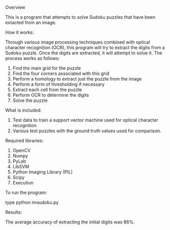 Overview

This is a program that attempts to solve Sudoku puzzles that have been extacted from an image.

How it works:

Through various image processing techniques combined with optical character recognition (OCR), this program will try to extract the digits from a Sudoku puzzle. Once the digits are extracted, it will attempt to solve it. The process works as follows:

1. Find the main grid for the puzzle
2. Find the four corners associated with this grid
3. Perform a homology to extract just the puzzle from the image
4. Perform a form of thresholding if necessary
5. Extract each cell from the puzzle
6. Perform OCR to determine the digits
7. Solve the puzzle

What is included:

1. Test data to train a support vector machine used for optical character recognition
2. Various test puzzles with the ground truth values used for comparison.

Required libraries:

1. OpenCV
2. Numpy
3. PyLab
4. LibSVM
5. Python Imaging Library (PIL)
6. Scipy
7. Execution

To run the program:

type python imsudoku.py

Results:

The average accuracy of extracting the initial digits was 86%.

